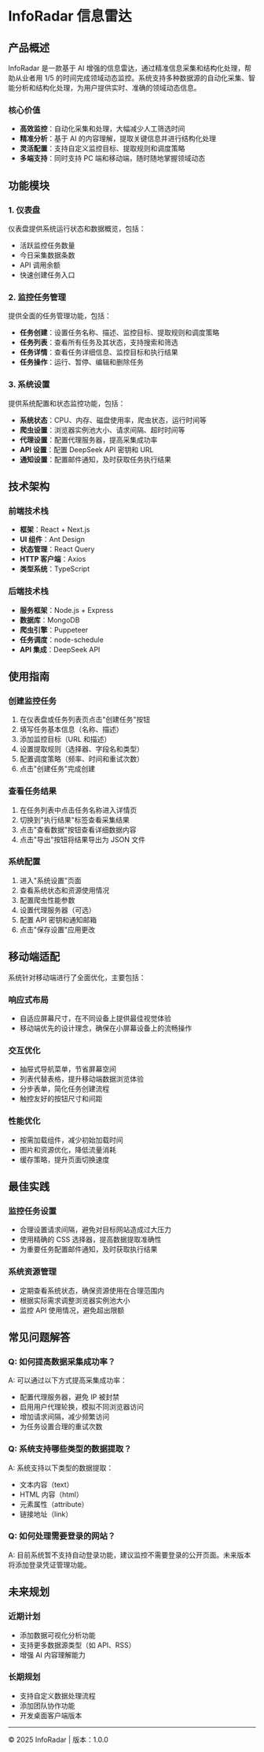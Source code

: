 # InfoRadar 信息雷达

## 产品概述

InfoRadar 是一款基于 AI 增强的信息雷达，通过精准信息采集和结构化处理，帮助从业者用 1/5 的时间完成领域动态监控。系统支持多种数据源的自动化采集、智能分析和结构化处理，为用户提供实时、准确的领域动态信息。

### 核心价值

- **高效监控**：自动化采集和处理，大幅减少人工筛选时间
- **精准分析**：基于 AI 的内容理解，提取关键信息并进行结构化处理
- **灵活配置**：支持自定义监控目标、提取规则和调度策略
- **多端支持**：同时支持 PC 端和移动端，随时随地掌握领域动态

## 功能模块

### 1. 仪表盘

仪表盘提供系统运行状态和数据概览，包括：

- 活跃监控任务数量
- 今日采集数据条数
- API 调用余额
- 快速创建任务入口

### 2. 监控任务管理

提供全面的任务管理功能，包括：

- **任务创建**：设置任务名称、描述、监控目标、提取规则和调度策略
- **任务列表**：查看所有任务及其状态，支持搜索和筛选
- **任务详情**：查看任务详细信息、监控目标和执行结果
- **任务操作**：运行、暂停、编辑和删除任务

### 3. 系统设置

提供系统配置和状态监控功能，包括：

- **系统状态**：CPU、内存、磁盘使用率，爬虫状态，运行时间等
- **爬虫设置**：浏览器实例池大小、请求间隔、超时时间等
- **代理设置**：配置代理服务器，提高采集成功率
- **API 设置**：配置 DeepSeek API 密钥和 URL
- **通知设置**：配置邮件通知，及时获取任务执行结果

## 技术架构

### 前端技术栈

- **框架**：React + Next.js
- **UI 组件**：Ant Design
- **状态管理**：React Query
- **HTTP 客户端**：Axios
- **类型系统**：TypeScript

### 后端技术栈

- **服务框架**：Node.js + Express
- **数据库**：MongoDB
- **爬虫引擎**：Puppeteer
- **任务调度**：node-schedule
- **API 集成**：DeepSeek API

## 使用指南

### 创建监控任务

1. 在仪表盘或任务列表页点击"创建任务"按钮
2. 填写任务基本信息（名称、描述）
3. 添加监控目标（URL 和描述）
4. 设置提取规则（选择器、字段名和类型）
5. 配置调度策略（频率、时间和重试次数）
6. 点击"创建任务"完成创建

### 查看任务结果

1. 在任务列表中点击任务名称进入详情页
2. 切换到"执行结果"标签查看采集结果
3. 点击"查看数据"按钮查看详细数据内容
4. 点击"导出"按钮将结果导出为 JSON 文件

### 系统配置

1. 进入"系统设置"页面
2. 查看系统状态和资源使用情况
3. 配置爬虫性能参数
4. 设置代理服务器（可选）
5. 配置 API 密钥和通知邮箱
6. 点击"保存设置"应用更改

## 移动端适配

系统针对移动端进行了全面优化，主要包括：

### 响应式布局

- 自适应屏幕尺寸，在不同设备上提供最佳视觉体验
- 移动端优先的设计理念，确保在小屏幕设备上的流畅操作

### 交互优化

- 抽屉式导航菜单，节省屏幕空间
- 列表代替表格，提升移动端数据浏览体验
- 分步表单，简化任务创建流程
- 触控友好的按钮尺寸和间距

### 性能优化

- 按需加载组件，减少初始加载时间
- 图片和资源优化，降低流量消耗
- 缓存策略，提升页面切换速度

## 最佳实践

### 监控任务设置

- 合理设置请求间隔，避免对目标网站造成过大压力
- 使用精确的 CSS 选择器，提高数据提取准确性
- 为重要任务配置邮件通知，及时获取执行结果

### 系统资源管理

- 定期查看系统状态，确保资源使用在合理范围内
- 根据实际需求调整浏览器实例池大小
- 监控 API 使用情况，避免超出限额

## 常见问题解答

### Q: 如何提高数据采集成功率？

A: 可以通过以下方式提高采集成功率：
- 配置代理服务器，避免 IP 被封禁
- 启用用户代理轮换，模拟不同浏览器访问
- 增加请求间隔，减少频繁访问
- 为任务设置合理的重试次数

### Q: 系统支持哪些类型的数据提取？

A: 系统支持以下类型的数据提取：
- 文本内容（text）
- HTML 内容（html）
- 元素属性（attribute）
- 链接地址（link）

### Q: 如何处理需要登录的网站？

A: 目前系统暂不支持自动登录功能，建议监控不需要登录的公开页面。未来版本将添加登录凭证管理功能。

## 未来规划

### 近期计划

- 添加数据可视化分析功能
- 支持更多数据源类型（如 API、RSS）
- 增强 AI 内容理解能力

### 长期规划

- 支持自定义数据处理流程
- 添加团队协作功能
- 开发桌面客户端版本

---

© 2025 InfoRadar | 版本：1.0.0
